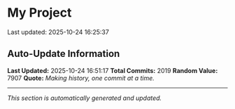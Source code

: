 # My Project


Last updated: 2025-10-24 16:25:37










































































































































































































































































































































































































































































































































































































































































































































































































































































































































































































































































































































































































































































































































































































































































































































































































































































































































































































































































































































































































































































































































































































































































































































































































































































































## Auto-Update Information

**Last Updated:** 2025-10-24 16:51:17
**Total Commits:** 2019
**Random Value:** 7907
**Quote:** _Making history, one commit at a time._

---
_This section is automatically generated and updated._